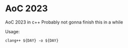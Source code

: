 # AoC 2023
AoC 2023 in c++
Probably not gonna finish this in a while

Usage:
```
clang++ ${DAY} -o ${DAY}
```
